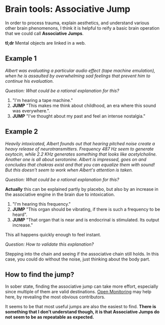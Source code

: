 # Brain tools: Associative Jump

In order to process trauma, explain aesthetics, and understand various other brain phenomenons, I think it is helpful to reify a basic brain operation that we could call **Associative Jumps**.

**tl;dr** Mental objects are linked in a web.


## Example 1

_Albert was evaluating a particular audio effect (tape machine emulation), when he is assaulted by overwhelming sad feelings that prevent him to continue his evaluation._

_Question: What could be a rational explanation for this?_

1. "I'm hearing a tape machine."
2. **JUMP** "This makes me think about childhood, an era where this sound was everywhere.".
3. **JUMP** "I've thought about my past and feel an intense nostalgia."



## Example 2

_Heavily intoxicated, Albert founds out that hearing pitched noise create a heavy release of neurotransmitters. Frequency 487 Hz seem to generate oxytocin, while 2.2 KHz generates something that looks like acetylcholine. Another one is all about serotonine. Albert is impressed, goes on and concludes that chakras exist and that you can equalize them with sound! But this doesn't seem to work when Albert's attention is taken._


_Question: What could be a rational explanation for this?_

**Actually** this can be explained partly by placebo, but also by an increase in the associative engine in the brain due to intoxication.

1. "I'm hearing this frequency."
2. **JUMP** "This organ should be vibrating, if there is such a frequency to be heard".
3. **JUMP** "That organ that is near and is endocrinal is stimulated. Its output increase."

This all happens quickly enough to feel instant.


_Question: How to validate this explanation?_

Stepping into the chain and seeing if the associative chain still holds.
In this case, you could do without the noise, just thinking about the body part.



## How to find the jump?

In sober state, finding the associative jump can take more effort, especially since multiple of them are valid destinations. [Open Monitoring](#Brain-Tools:-Focused-attention-vs-Open-Monitoring) may help here, by revealing the most obvious contributors.

It seems to be that most useful jumps are also the easiest to find. **There is something that I don't understand though, it is that Associative Jumps do not seem to be as repeatable as expected.**